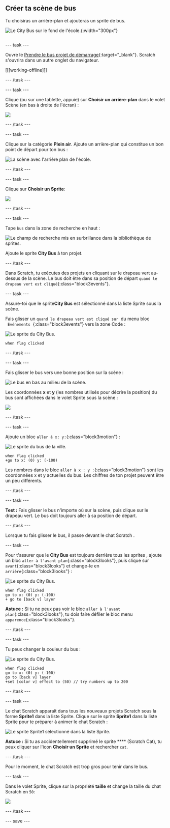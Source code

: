 ## Créer ta scène de bus

<div style="display: flex; flex-wrap: wrap">
<div style="flex-basis: 200px; flex-grow: 1; margin-right: 15px;">
Tu choisiras un arrière-plan et ajouteras un sprite de bus.
</div>
<div>

![Le City Bus sur le fond de l'école.](images/bus-scene.png){:width="300px"}

</div>
</div>

--- task ---

Ouvre le [Prendre le bus projet de démarrage](https://scratch.mit.edu/projects/582214330/editor){:target="_blank"}. Scratch s'ouvrira dans un autre onglet du navigateur.

[[[working-offline]]]

--- /task ---

--- task ---

Clique (ou sur une tablette, appuie) sur **Choisir un arrière-plan** dans le volet Scène (en bas à droite de l'écran) :

![](images/choose-a-backdrop.png)

--- /task ---

--- task ---

Clique sur la catégorie **Plein air**. Ajoute un arrière-plan qui constitue un bon point de départ pour ton bus :

![La scène avec l'arrière plan de l'école.](images/outdoor-backdrop.png)

--- /task ---

--- task ---

Clique sur **Choisir un Sprite**:

![](images/choose-sprite-menu.png)

--- /task ---

--- task ---

Tape `bus` dans la zone de recherche en haut :

![Le champ de recherche mis en surbrillance dans la bibliothèque de sprites.](images/bus-search.png)

Ajoute le sprite **City Bus** à ton projet.

--- /task ---

 Dans Scratch, tu exécutes des projets en cliquant sur le drapeau vert au-dessus de la scène. Le bus doit être dans sa position de départ `quand le drapeau vert est cliqué`{:class="block3events"}.

--- task ---

Assure-toi que le sprite**City Bus** est sélectionné dans la liste Sprite sous la scène.

Fais glisser un `quand le drapeau vert est cliqué sur`  du menu bloc ` Événements`  {:class="block3events"} vers la zone Code :

![Le sprite du City Bus.](images/bus-sprite.png)

```blocks3
when flag clicked
```

--- /task ---

--- task ---

Fais glisser le bus vers une bonne position sur la scène :

![Le bus en bas au milieu de la scène.](images/bus-bottom-middle.png)

Les coordonnées **x** et **y** (les nombres utilisés pour décrire la position) du bus sont affichées dans le volet Sprite sous la scène :

![](images/coords-sprite-pane.png)


--- /task ---

--- task ---

Ajoute un bloc `aller à x: y:`{:class="block3motion"} :

![Le sprite du bus de la ville.](images/bus-sprite.png)

```blocks3
when flag clicked
+go to x: (0) y: (-100)
```

Les nombres dans le bloc `aller à x : y :`{:class="block3motion"} sont les coordonnées x et y actuelles du bus. Les chiffres de ton projet peuvent être un peu différents.

--- /task ---

--- task ---

**Test :** Fais glisser le bus n'importe où sur la scène, puis clique sur le drapeau vert. Le bus doit toujours aller à sa position de départ.

--- /task ---

Lorsque tu fais glisser le bus, il passe devant le chat Scratch .

--- task ---

Pour t'assurer que le **City Bus** est toujours derrière tous les sprites , ajoute un bloc `aller à l'avant plan`{:class="block3looks"}, puis clique sur `avant`{:class="block3looks"} et change-le en `arrière`{:class="block3looks"} :

![Le sprite du City Bus.](images/bus-sprite.png)

```blocks3
when flag clicked
go to x: (0) y: (-100)
+ go to [back v] layer
```

**Astuce :** Si tu ne peux pas voir le bloc `aller à l'avant plan`{:class="block3looks"}, tu dois faire défiler le bloc menu `apparence`{:class="block3looks"}.

--- /task ---

--- task ---

Tu peux changer la couleur du bus :

![Le sprite du City Bus.](images/bus-sprite.png)

```blocks3
when flag clicked
go to x: (0) y: (-100)
go to [back v] layer
+set [color v] effect to (50) // try numbers up to 200
```

--- /task ---

--- task ---

Le chat Scratch apparaît dans tous les nouveaux projets Scratch sous la forme **Sprite1** dans la liste Sprite. Clique sur le sprite **Sprite1** dans la liste Sprite pour te préparer à animer le chat Scratch :

![Le sprite Sprite1 sélectionné dans la liste Sprite.](images/sprite1-selected.png)

**Astuce :** Si tu as accidentellement supprimé le sprite **** (Scratch Cat), tu peux cliquer sur l'icon **Choisir un Sprite** et rechercher `cat`.

--- /task ---

Pour le moment, le chat Scratch est trop gros pour tenir dans le bus.

--- task ---

Dans le volet Sprite, clique sur la propriété **taille** et change la taille du chat Scratch en `50`:

![](images/sprite-pane-size.png)

--- /task ---

--- save ---
